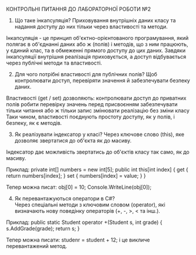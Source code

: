 КОНТРОЛЬНІ ПИТАННЯ ДО  ЛАБОРАТОРНОЇ РОБОТИ №2

1) Що таке інкапсуляція?
Приховування внутрішніх даних класу та надання доступу до них 
тільки через властивості та методи.

Інкапсуляція - це принцип об'єктно-орієнтованого програмування, 
               який полягає в об'єднанні даних або ж (полів) і методів, 
               що з ним працюють, у єдиний клас, та в обмеженні прямого 
               доступу до цих даних.
               Завдяки інкапсуляції внутрішня реалізація приховується, 
               а доступ відбувається через публічні методи та властивості.


2) Для чого потрібні властивості для публічних полів?
Щоб контролювати доступ, перевіряти значення й забезпечувати безпеку даних.

Властивості (get / set) дозволяють: контролювати доступ до приватних полів
                                    робити перевірку значень перед присвоєнням
                                    забезпечувати тільки читання або ж тільки запис
                                    змінювати реалізацію без зміни класу
                                    Таки чином, властивості поєднують простоту доступу,
                                    як у полів, і безпеку, як є методів. 


3) Як реалізувати індексатор у класі?
Через ключове слово (this), яке дозволяє звертатися до об'єкта як до масиву.

Індексатор дає можливість звертатись до об'єктів класу так само, як до масиву.

Приклад:
private int[] numbers = new int[5];
public int this[int index]
{
    get { return numbers[index]; }
    set { numbers[index] = value; } 
}

Тепер можна писат: obj[0] = 10;
                   Console.WriteLine(obj[0]);

4) Як перевантажуються оператори в C#?                   
Через спеціальні методи з ключовим словом (operator), 
які визначають нову поведінку операторів (+, -, >, < та інш.).

Приклад:
public static Student operator +(Student s, int grade)
{
    s.AddGrade(grade);
    return s;
}

Тепер можна писати: studenr = student + 12; і це викличе перевантажений метод.



